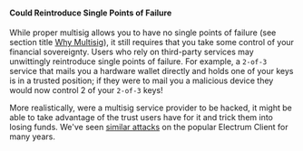 #### Could Reintroduce Single Points of Failure
While proper multisig allows you to have no single points of failure (see section title [Why Multisig](/why-multisig)), it still requires that you take some control of your financial sovereignty.
Users who rely on third-party services may unwittingly reintroduce single points of failure.
For example, a `2-of-3` service that mails you a hardware wallet directly and holds one of your keys is in a trusted position;
if they were to mail you a malicious device they would now control 2 of your `2-of-3` keys!

More realistically, were a multisig service provider to be hacked, it might be able to take advantage of the trust users have for it and trick them into losing funds.
We've seen [similar attacks](https://cointelegraph.com/news/electrum-bitcoin-wallet-still-plagued-by-known-crypto-phishing-attack) on the popular Electrum Client for many years.
